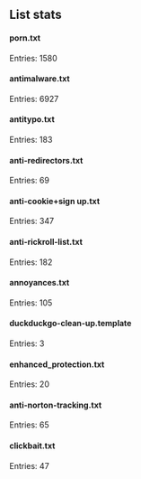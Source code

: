 ## List stats
#### porn.txt
Entries: 1580 <br> 
#### antimalware.txt
Entries: 6927 <br> 
#### antitypo.txt
Entries: 183 <br> 
#### anti-redirectors.txt
Entries: 69 <br> 
#### anti-cookie+sign up.txt
Entries: 347 <br> 
#### anti-rickroll-list.txt
Entries: 182 <br> 
#### annoyances.txt
Entries: 105 <br> 
#### duckduckgo-clean-up.template
Entries: 3 <br> 
#### enhanced_protection.txt
Entries: 20 <br> 
#### anti-norton-tracking.txt
Entries: 65 <br> 
#### clickbait.txt
Entries: 47 <br> 

